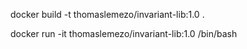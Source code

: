 docker build -t thomaslemezo/invariant-lib:1.0 .

docker run -it thomaslemezo/invariant-lib:1.0 /bin/bash
